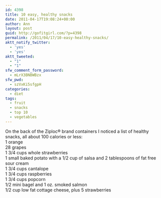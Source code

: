 ```yaml
---
id: 4398
title: 10 easy, healthy snacks
date: 2011-04-17T19:08:24+00:00
author: Ann
layout: post
guid: http://gofitgirl.com/?p=4398
permalink: /2011/04/17/10-easy-healthy-snacks/
aktt_notify_twitter:
  - 'yes'
  - 'yes'
aktt_tweeted:
  - "1"
  - "1"
sfw_comment_form_password:
  - mLrX3BNBWBzx
sfw_pwd:
  - szVxKi5sfgpH
categories:
  - diet
tags:
  - fruit
  - snacks
  - top 10
  - vegetables
---
```

On the back of the Ziploc® brand containers I noticed a list of healthy snacks, all about 100 calories or less:  
1 orange  
28 grapes  
1 3/4 cups whole strawberries  
1 small baked potato with a 1/2 cup of salsa and 2 tablespoons of fat free sour cream  
1 3/4 cups cantalope  
1 3/4 cups raspberries  
1 3/4 cups popcorn  
1/2 mini bagel and 1 oz. smoked salmon  
1/2 cup low fat cottage cheese, plus 5 strawberries